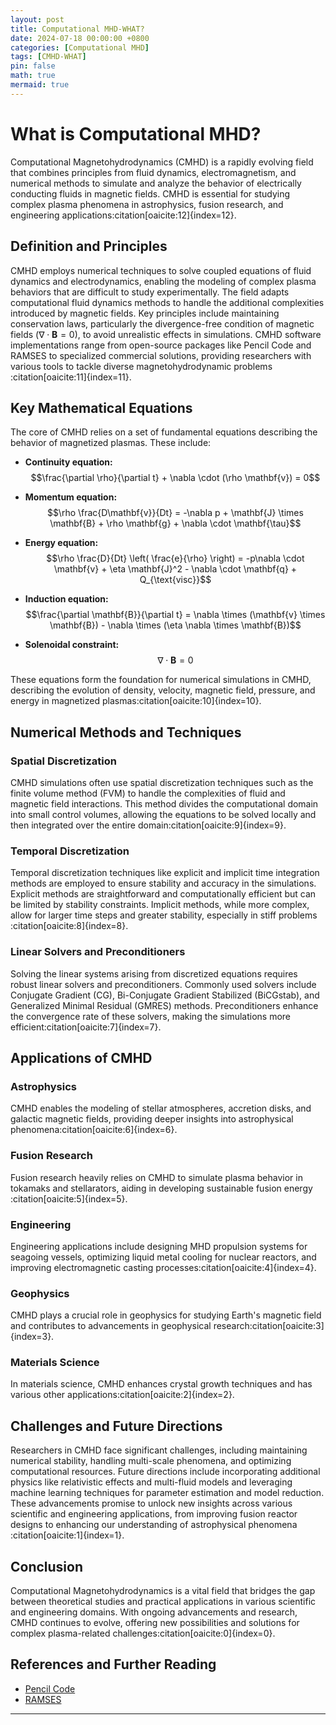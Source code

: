 ```yaml
---
layout: post
title: Computational MHD-WHAT?
date: 2024-07-18 00:00:00 +0800
categories: [Computational MHD]
tags: [CMHD-WHAT]
pin: false
math: true
mermaid: true
---
```


# What is Computational MHD?

Computational Magnetohydrodynamics (CMHD) is a rapidly evolving field that combines principles from fluid dynamics, electromagnetism, and numerical methods to simulate and analyze the behavior of electrically conducting fluids in magnetic fields. CMHD is essential for studying complex plasma phenomena in astrophysics, fusion research, and engineering applications&#8203;:citation[oaicite:12]{index=12}&#8203;.

## Definition and Principles

CMHD employs numerical techniques to solve coupled equations of fluid dynamics and electrodynamics, enabling the modeling of complex plasma behaviors that are difficult to study experimentally. The field adapts computational fluid dynamics methods to handle the additional complexities introduced by magnetic fields. Key principles include maintaining conservation laws, particularly the divergence-free condition of magnetic fields ($\nabla \cdot \mathbf{B} = 0$), to avoid unrealistic effects in simulations. CMHD software implementations range from open-source packages like Pencil Code and RAMSES to specialized commercial solutions, providing researchers with various tools to tackle diverse magnetohydrodynamic problems&#8203;:citation[oaicite:11]{index=11}&#8203;.

## Key Mathematical Equations

The core of CMHD relies on a set of fundamental equations describing the behavior of magnetized plasmas. These include:

- **Continuity equation:**  
  $$\frac{\partial \rho}{\partial t} + \nabla \cdot (\rho \mathbf{v}) = 0$$

- **Momentum equation:**  
  $$\rho \frac{D\mathbf{v}}{Dt} = -\nabla p + \mathbf{J} \times \mathbf{B} + \rho \mathbf{g} + \nabla \cdot \mathbf{\tau}$$

- **Energy equation:**  
  $$\rho \frac{D}{Dt} \left( \frac{e}{\rho} \right) = -p\nabla \cdot \mathbf{v} + \eta \mathbf{J}^2 - \nabla \cdot \mathbf{q} + Q_{\text{visc}}$$

- **Induction equation:**  
  $$\frac{\partial \mathbf{B}}{\partial t} = \nabla \times (\mathbf{v} \times \mathbf{B}) - \nabla \times (\eta \nabla \times \mathbf{B})$$

- **Solenoidal constraint:**  
  $$\nabla \cdot \mathbf{B} = 0$$

These equations form the foundation for numerical simulations in CMHD, describing the evolution of density, velocity, magnetic field, pressure, and energy in magnetized plasmas&#8203;:citation[oaicite:10]{index=10}&#8203;.

## Numerical Methods and Techniques

### Spatial Discretization

CMHD simulations often use spatial discretization techniques such as the finite volume method (FVM) to handle the complexities of fluid and magnetic field interactions. This method divides the computational domain into small control volumes, allowing the equations to be solved locally and then integrated over the entire domain&#8203;:citation[oaicite:9]{index=9}&#8203;.

### Temporal Discretization

Temporal discretization techniques like explicit and implicit time integration methods are employed to ensure stability and accuracy in the simulations. Explicit methods are straightforward and computationally efficient but can be limited by stability constraints. Implicit methods, while more complex, allow for larger time steps and greater stability, especially in stiff problems&#8203;:citation[oaicite:8]{index=8}&#8203;.

### Linear Solvers and Preconditioners

Solving the linear systems arising from discretized equations requires robust linear solvers and preconditioners. Commonly used solvers include Conjugate Gradient (CG), Bi-Conjugate Gradient Stabilized (BiCGstab), and Generalized Minimal Residual (GMRES) methods. Preconditioners enhance the convergence rate of these solvers, making the simulations more efficient&#8203;:citation[oaicite:7]{index=7}&#8203;.

## Applications of CMHD

### Astrophysics

CMHD enables the modeling of stellar atmospheres, accretion disks, and galactic magnetic fields, providing deeper insights into astrophysical phenomena&#8203;:citation[oaicite:6]{index=6}&#8203;.

### Fusion Research

Fusion research heavily relies on CMHD to simulate plasma behavior in tokamaks and stellarators, aiding in developing sustainable fusion energy&#8203;:citation[oaicite:5]{index=5}&#8203;.

### Engineering

Engineering applications include designing MHD propulsion systems for seagoing vessels, optimizing liquid metal cooling for nuclear reactors, and improving electromagnetic casting processes&#8203;:citation[oaicite:4]{index=4}&#8203;.

### Geophysics

CMHD plays a crucial role in geophysics for studying Earth's magnetic field and contributes to advancements in geophysical research&#8203;:citation[oaicite:3]{index=3}&#8203;.

### Materials Science

In materials science, CMHD enhances crystal growth techniques and has various other applications&#8203;:citation[oaicite:2]{index=2}&#8203;.

## Challenges and Future Directions

Researchers in CMHD face significant challenges, including maintaining numerical stability, handling multi-scale phenomena, and optimizing computational resources. Future directions include incorporating additional physics like relativistic effects and multi-fluid models and leveraging machine learning techniques for parameter estimation and model reduction. These advancements promise to unlock new insights across various scientific and engineering applications, from improving fusion reactor designs to enhancing our understanding of astrophysical phenomena&#8203;:citation[oaicite:1]{index=1}&#8203;.

## Conclusion

Computational Magnetohydrodynamics is a vital field that bridges the gap between theoretical studies and practical applications in various scientific and engineering domains. With ongoing advancements and research, CMHD continues to evolve, offering new possibilities and solutions for complex plasma-related challenges&#8203;:citation[oaicite:0]{index=0}&#8203;.

## References and Further Reading

- [Pencil Code](https://pencil-code.nordita.org/)
- [RAMSES](https://www.ics.uzh.ch/~teyssier/Site/RAMSES.html)

---
